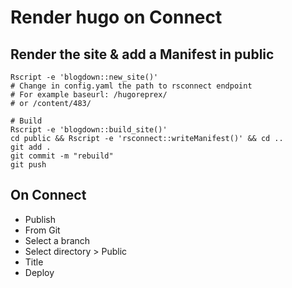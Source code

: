 # Render hugo on Connect

## Render the site & add a Manifest in public

```
Rscript -e 'blogdown::new_site()'
# Change in config.yaml the path to rsconnect endpoint
# For example baseurl: /hugoreprex/
# or /content/483/

# Build
Rscript -e 'blogdown::build_site()'
cd public && Rscript -e 'rsconnect::writeManifest()' && cd ..
git add . 
git commit -m "rebuild"
git push
```

## On Connect

- Publish
- From Git 
- Select a branch 
- Select directory > Public
- Title 
- Deploy